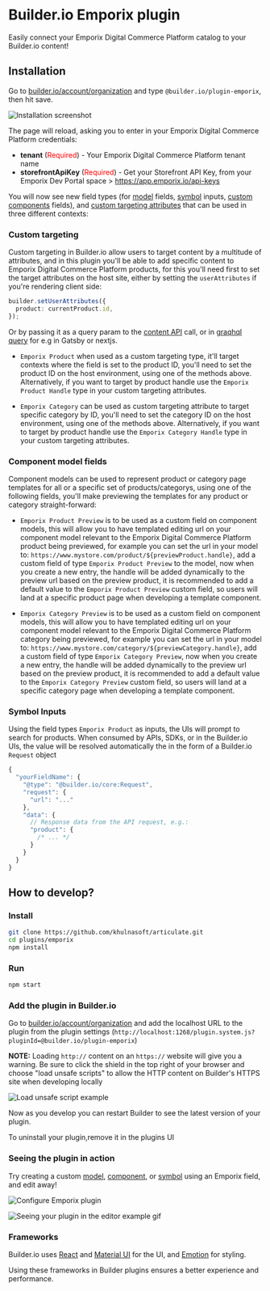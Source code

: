 # Builder.io Emporix plugin

Easily connect your Emporix Digital Commerce Platform catalog to your Builder.io content!

## Installation

Go to [builder.io/account/organization](https://builder.io/account/organization) and type `@builder.io/plugin-emporix`, then hit save.

![Installation screenshot](https://cdn.builder.io/api/v1/image/assets%2F6d39f4449e2b4e6792a793bb8c1d9615%2F18a7201313914cccae7f0311a1a614ae)

The page will reload, asking you to enter in your Emporix Digital Commerce Platform credentials: 

* **tenant** (<span style="color:red">Required</span>) - Your Emporix Digital Commerce Platform tenant name
* **storefrontApiKey** (<span style="color:red">Required</span>) - Get your Storefront API Key, from your Emporix Dev Portal space > https://app.emporix.io/api-keys

You will now see new field types (for [model](https://builder.io/c/docs/guides/getting-started-with-models) fields, [symbol](https://builder.io/c/docs/guides/symbols) inputs, [custom components](https://builder.io/c/docs/custom-react-components) fields), and [custom targeting attributes](https://www.builder.io/c/docs/guides/targeting-and-scheduling#custom-targeting) that can be used in three different contexts:

### Custom targeting

Custom targeting in Builder.io allow users to target content by a multitude of attributes, and in this plugin you'll be able to add specific content to Emporix Digital Commerce Platform products, for this you'll need first to set the target attributes on the host site, either by setting the `userAttributes` if you're rendering client side:

```ts
builder.setUserAttributes({
  product: currentProduct.id,
});
```

Or by passing it as a query param to the [content API](https://www.builder.io/c/docs/query-api#:~:text=userAttributes) call, or in [graqhql query](https://www.builder.io/c/docs/graphql-api#:~:text=with%20targeting) for e.g in Gatsby or nextjs.

- `Emporix Product` when used as a custom targeting type, it'll target contexts where the field is set to the product ID, you'll need to set the product ID on the host environment, using one of the methods above. Alternatively, if you want to target by product handle use the `Emporix Product Handle` type in your custom targeting attributes.

- `Emporix Category` can be used as custom targeting attribute to target specific category by ID, you'll need to set the category ID on the host environment, using one of the methods above. Alternatively, if you want to target by product handle use the `Emporix Category Handle` type in your custom targeting attributes.

### Component model fields

Component models can be used to represent product or category page templates for all or a specific set of products/categorys, using one of the following fields, you'll make previewing the templates for any product or category straight-forward:

- `Emporix Product Preview` is to be used as a custom field on component models, this will allow you to have templated editing url on your component model relevant to the Emporix Digital Commerce Platform product being previewed, for example you can set the url in your model to:
  `https://www.mystore.com/product/${previewProduct.handle}`, add a custom field of type `Emporix Product Preview` to the model, now when you create a new entry, the handle will be added dynamically to the preview url based on the preview product, it is recommended to add a default value to the `Emporix Product Preview` custom field, so users will land at a specific product page when developing a template component.

- `Emporix Category Preview` is to be used as a custom field on component models, this will allow you to have templated editing url on your component model relevant to the Emporix Digital Commerce Platform category being previewed, for example you can set the url in your model to:
  `https://www.mystore.com/category/${previewCategory.handle}`, add a custom field of type `Emporix Category Preview`, now when you create a new entry, the handle will be added dynamically to the preview url based on the preview product, it is recommended to add a default value to the `Emporix Category Preview` custom field, so users will land at a specific category page when developing a template component.

### Symbol Inputs

Using the field types `Emporix Product` as inputs, the UIs will prompt to search for products. When consumed by APIs, SDKs, or in the Builder.io UIs, the value will be resolved automatically the in the form of a Builder.io `Request` object

```js
{
  "yourFieldName": {
    "@type": "@builder.io/core:Request",
    "request": {
      "url": "..."
    },
    "data": {
      // Response data from the API request, e.g.:
      "product": {
        /* ... */
      }
    }
  }
}
```

## How to develop?

### Install

```bash
git clone https://github.com/khulnasoft/articulate.git
cd plugins/emporix
npm install
```

### Run

```bash
npm start
```

### Add the plugin in Builder.io

Go to [builder.io/account/organization](https://builder.io/account/organization) and add the localhost URL to the plugin from the plugin settings (`http://localhost:1268/plugin.system.js?pluginId=@builder.io/plugin-emporix`)

**NOTE:** Loading `http://` content on an `https://` website will give you a warning. Be sure to click the shield in the top right of your browser and choose "load unsafe scripts" to allow the HTTP content on Builder's HTTPS site when developing locally

<img alt="Load unsafe script example" src="https://i.stack.imgur.com/uSaLL.png">

Now as you develop you can restart Builder to see the latest version of your plugin.

To uninstall your plugin,remove it in the plugins UI

### Seeing the plugin in action

Try creating a custom [model](https://builder.io/c/docs/guides/getting-started-with-models), [component](https://builder.io/c/docs/custom-react-components), or [symbol](https://builder.io/c/docs/guides/symbols) using an Emporix field, and edit away!

![Configure Emporix plugin](https://res.cloudinary.com/saas-ag/image/upload/v1699597606/emporix/builderio/builder-connection.gif)

![Seeing your plugin in the editor example gif](https://res.cloudinary.com/saas-ag/image/upload/v1699597608/emporix/builderio/builder-emporix-fields.gif)

### Frameworks

Builder.io uses [React](https://github.com/facebook/react) and [Material UI](https://github.com/mui-org/material-ui) for the UI, and [Emotion](https://github.com/emotion-js/emotion) for styling.

Using these frameworks in Builder plugins ensures a better experience and performance.